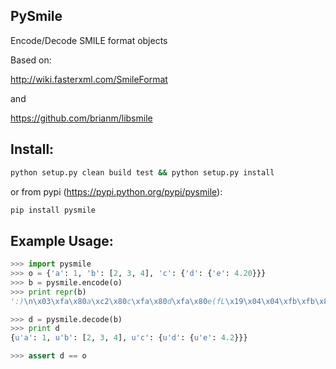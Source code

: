 ## PySmile

Encode/Decode SMILE format objects

Based on:

http://wiki.fasterxml.com/SmileFormat

and

https://github.com/brianm/libsmile



## Install:

```bash
python setup.py clean build test && python setup.py install
```

or from pypi (https://pypi.python.org/pypi/pysmile):

```bash
pip install pysmile
```

## Example Usage:

```python
>>> import pysmile
>>> o = {'a': 1, 'b': [2, 3, 4], 'c': {'d': {'e': 4.20}}}
>>> b = pysmile.encode(o)
>>> print repr(b)
':)\n\x03\xfa\x80a\xc2\x80c\xfa\x80d\xfa\x80e(fL\x19\x04\x04\xfb\xfb\x80b\xf8\xc4\xc6\xc8\xf9\xfb'

>>> d = pysmile.decode(b)
>>> print d
{u'a': 1, u'b': [2, 3, 4], u'c': {u'd': {u'e': 4.2}}}

>>> assert d == o
```
